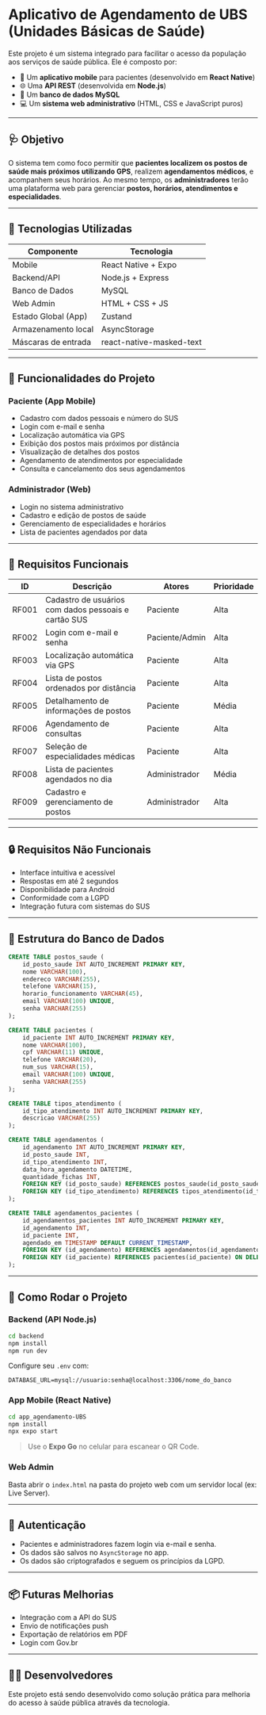 # Aplicativo de Agendamento de UBS (Unidades Básicas de Saúde)

Este projeto é um sistema integrado para facilitar o acesso da população aos serviços de saúde pública. Ele é composto por:

- 📱 Um **aplicativo mobile** para pacientes (desenvolvido em **React Native**)
- 🌐 Uma **API REST** (desenvolvida em **Node.js**)
- 🧠 Um **banco de dados MySQL**
- 💻 Um **sistema web administrativo** (HTML, CSS e JavaScript puros)

---

## 🩺 Objetivo

O sistema tem como foco permitir que **pacientes localizem os postos de saúde mais próximos utilizando GPS**, realizem **agendamentos médicos**, e acompanhem seus horários. Ao mesmo tempo, os **administradores** terão uma plataforma web para gerenciar **postos, horários, atendimentos e especialidades**.

---

## 📲 Tecnologias Utilizadas

| Componente          | Tecnologia               |
| ------------------- | ------------------------ |
| Mobile              | React Native + Expo      |
| Backend/API         | Node.js + Express        |
| Banco de Dados      | MySQL                    |
| Web Admin           | HTML + CSS + JS          |
| Estado Global (App) | Zustand                  |
| Armazenamento local | AsyncStorage             |
| Máscaras de entrada | react-native-masked-text |

---

## 🔗 Funcionalidades do Projeto

### Paciente (App Mobile)

- Cadastro com dados pessoais e número do SUS
- Login com e-mail e senha
- Localização automática via GPS
- Exibição dos postos mais próximos por distância
- Visualização de detalhes dos postos
- Agendamento de atendimentos por especialidade
- Consulta e cancelamento dos seus agendamentos

### Administrador (Web)

- Login no sistema administrativo
- Cadastro e edição de postos de saúde
- Gerenciamento de especialidades e horários
- Lista de pacientes agendados por data

---

## 📌 Requisitos Funcionais

| ID    | Descrição                                            | Atores         | Prioridade |
| ----- | ---------------------------------------------------- | -------------- | ---------- |
| RF001 | Cadastro de usuários com dados pessoais e cartão SUS | Paciente       | Alta       |
| RF002 | Login com e-mail e senha                             | Paciente/Admin | Alta       |
| RF003 | Localização automática via GPS                       | Paciente       | Alta       |
| RF004 | Lista de postos ordenados por distância              | Paciente       | Alta       |
| RF005 | Detalhamento de informações de postos                | Paciente       | Média      |
| RF006 | Agendamento de consultas                             | Paciente       | Alta       |
| RF007 | Seleção de especialidades médicas                    | Paciente       | Alta       |
| RF008 | Lista de pacientes agendados no dia                  | Administrador  | Média      |
| RF009 | Cadastro e gerenciamento de postos                   | Administrador  | Alta       |

---

## 🔒 Requisitos Não Funcionais

- Interface intuitiva e acessível
- Respostas em até 2 segundos
- Disponibilidade para Android
- Conformidade com a LGPD
- Integração futura com sistemas do SUS

---

## 🧩 Estrutura do Banco de Dados

```sql
CREATE TABLE postos_saude (
    id_posto_saude INT AUTO_INCREMENT PRIMARY KEY,
    nome VARCHAR(100),
    endereco VARCHAR(255),
    telefone VARCHAR(15),
    horario_funcionamento VARCHAR(45),
    email VARCHAR(100) UNIQUE,
    senha VARCHAR(255)
);

CREATE TABLE pacientes (
    id_paciente INT AUTO_INCREMENT PRIMARY KEY,
    nome VARCHAR(100),
    cpf VARCHAR(11) UNIQUE,
    telefone VARCHAR(20),
    num_sus VARCHAR(15),
    email VARCHAR(100) UNIQUE,
    senha VARCHAR(255)
);

CREATE TABLE tipos_atendimento (
    id_tipo_atendimento INT AUTO_INCREMENT PRIMARY KEY,
    descricao VARCHAR(255)
);

CREATE TABLE agendamentos (
    id_agendamento INT AUTO_INCREMENT PRIMARY KEY,
    id_posto_saude INT,
    id_tipo_atendimento INT,
    data_hora_agendamento DATETIME,
    quantidade_fichas INT,
    FOREIGN KEY (id_posto_saude) REFERENCES postos_saude(id_posto_saude),
    FOREIGN KEY (id_tipo_atendimento) REFERENCES tipos_atendimento(id_tipo_atendimento)
);

CREATE TABLE agendamentos_pacientes (
    id_agendamentos_pacientes INT AUTO_INCREMENT PRIMARY KEY,
    id_agendamento INT,
    id_paciente INT,
    agendado_em TIMESTAMP DEFAULT CURRENT_TIMESTAMP,
    FOREIGN KEY (id_agendamento) REFERENCES agendamentos(id_agendamento),
    FOREIGN KEY (id_paciente) REFERENCES pacientes(id_paciente) ON DELETE CASCADE
);
```

---

## 🚀 Como Rodar o Projeto

### Backend (API Node.js)

```bash
cd backend
npm install
npm run dev
```

Configure seu `.env` com:

```
DATABASE_URL=mysql://usuario:senha@localhost:3306/nome_do_banco
```

### App Mobile (React Native)

```bash
cd app_agendamento-UBS
npm install
npx expo start
```

> Use o **Expo Go** no celular para escanear o QR Code.

### Web Admin

Basta abrir o `index.html` na pasta do projeto web com um servidor local (ex: Live Server).

---

## 🔐 Autenticação

- Pacientes e administradores fazem login via e-mail e senha.
- Os dados são salvos no `AsyncStorage` no app.
- Os dados são criptografados e seguem os princípios da LGPD.

---

## 📦 Futuras Melhorias

- Integração com a API do SUS
- Envio de notificações push
- Exportação de relatórios em PDF
- Login com Gov.br

---

## 👨‍💻 Desenvolvedores

Este projeto está sendo desenvolvido como solução prática para melhoria do acesso à saúde pública através da tecnologia.
